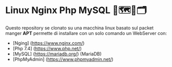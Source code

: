 # **L**inux **N**ginx **P**hp **M**ySQL 🐧🗺️🐘🗂️

Questo repository se clonato su una macchina linux basato sul packet manger **APT** permette di installare con un solo comando un WebServer con:
  - [Nging] (https://www.nginx.com/) 
  - [Php 7.4] (https://www.php.net/)
  - [MySQL] (https://mariadb.org/) (MariaDB)
  - [PhpMyAdmin] (https://www.phpmyadmin.net/)

